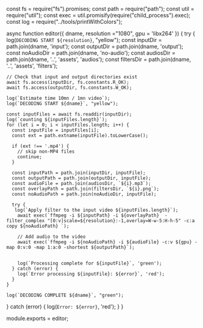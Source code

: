 const fs = require("fs").promises;
const path = require("path");
const util = require("util");
const exec = util.promisify(require("child_process").exec);
const log = require("../tools/printWithColors");

async function editor({ dname, resolution ="1080", gpu = 'libx264' }) {
  try {
    log(`DECODING START ${resolution}`, "yellow");
    const inputDir = path.join(dname, 'input');
    const outputDir = path.join(dname, 'output');
    const noAudioDir = path.join(dname, 'no-audio');
    const audiosDir = path.join(dname, '..', 'assets', 'audios');
    const filtersDir = path.join(dname, '..', 'assets', 'filters');

    // Check that input and output directories exist
    await fs.access(inputDir, fs.constants.R_OK);
    await fs.access(outputDir, fs.constants.W_OK);

    log(`Estimate time 10mn / 1mn video`);
    log(`DECODING START ${dname}`, "yellow");

    const inputFiles = await fs.readdir(inputDir);
    log(`counting ${inputFiles.length}`);
    for (let i = 0; i < inputFiles.length; i++) {
      const inputFile = inputFiles[i];
      const ext = path.extname(inputFile).toLowerCase();

      if (ext !== '.mp4') {
        // skip non-MP4 files
        continue;
      }

      const inputPath = path.join(inputDir, inputFile);
      const outputPath = path.join(outputDir, inputFile);
      const audioFile = path.join(audiosDir, `${i}.mp3`);
      const overlayPath = path.join(filtersDir, `${i}.png`);
      const noAudioPath = path.join(noAudioDir, inputFile);

      try {
       log(`Apply filter to the input video ${inputFiles.length}`);
        await exec(`ffmpeg -i ${inputPath} -i ${overlayPath}  -filter_complex "[0:v]scale=${resolution}:-1,overlay=W-w-5:H-h-5" -c:a copy ${noAudioPath} `);

        // Add audio to the video
        await exec(`ffmpeg -i ${noAudioPath} -i ${audioFile} -c:v ${gpu} -map 0:v:0 -map 1:a:0 -shortest ${outputPath}`);


        log(`Processing complete for ${inputFile}`, 'green');
      } catch (error) {
        log(`Error processing ${inputFile}: ${error}`, 'red');
      }
    }

    log(`DECODING COMPLETE ${dname}`, "green");
  } catch (error) {
    log(`Error: ${error}`, 'red');
  }
}

module.exports = editor;